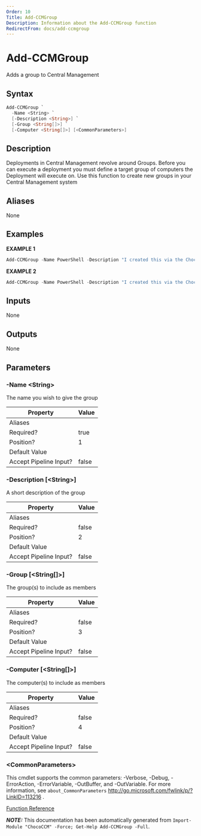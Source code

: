 ```yaml
---
Order: 10
Title: Add-CCMGroup
Description: Information about the Add-CCMGroup function
RedirectFrom: docs/add-ccmgroup
---
```


# Add-CCMGroup

<!-- This documentation is automatically generated from /Add-CCMGroup.ps1 using GenerateDocs.ps1. Contributions are welcome at the original location(s). -->

Adds a group to Central Management

## Syntax

~~~powershell
Add-CCMGroup `
  -Name <String> `
  [-Description <String>] `
  [-Group <String[]>] `
  [-Computer <String[]>] [<CommonParameters>]
~~~

## Description

Deployments in Central Management revolve around Groups. Before you can execute a deployment you must define a target group of computers the Deployment will execute on.
Use this function to create new groups in your Central Management system


## Aliases

None

## Examples

 **EXAMPLE 1**

~~~powershell
Add-CCMGroup -Name PowerShell -Description "I created this via the ChocoCCM module" -Computer pc1,pc2

~~~

**EXAMPLE 2**

~~~powershell
Add-CCMGroup -Name PowerShell -Description "I created this via the ChocoCCM module" -Group Webservers

~~~

## Inputs

None

## Outputs

None

## Parameters

###  -Name &lt;String&gt;
The name you wish to give the group

Property               | Value
---------------------- | -----
Aliases                |
Required?              | true
Position?              | 1
Default Value          |
Accept Pipeline Input? | false

###  -Description [&lt;String&gt;]
A short description of the group

Property               | Value
---------------------- | -----
Aliases                |
Required?              | false
Position?              | 2
Default Value          |
Accept Pipeline Input? | false

###  -Group [&lt;String[]&gt;]
The group(s) to include as members

Property               | Value
---------------------- | -----
Aliases                |
Required?              | false
Position?              | 3
Default Value          |
Accept Pipeline Input? | false

###  -Computer [&lt;String[]&gt;]
The computer(s) to include as members

Property               | Value
---------------------- | -----
Aliases                |
Required?              | false
Position?              | 4
Default Value          |
Accept Pipeline Input? | false

### &lt;CommonParameters&gt;

This cmdlet supports the common parameters: -Verbose, -Debug, -ErrorAction, -ErrorVariable, -OutBuffer, and -OutVariable. For more information, see `about_CommonParameters` http://go.microsoft.com/fwlink/p/?LinkID=113216 .



[Function Reference](xref:chococcm-functions)

***NOTE:*** This documentation has been automatically generated from `Import-Module "ChocoCCM" -Force; Get-Help Add-CCMGroup -Full`.
